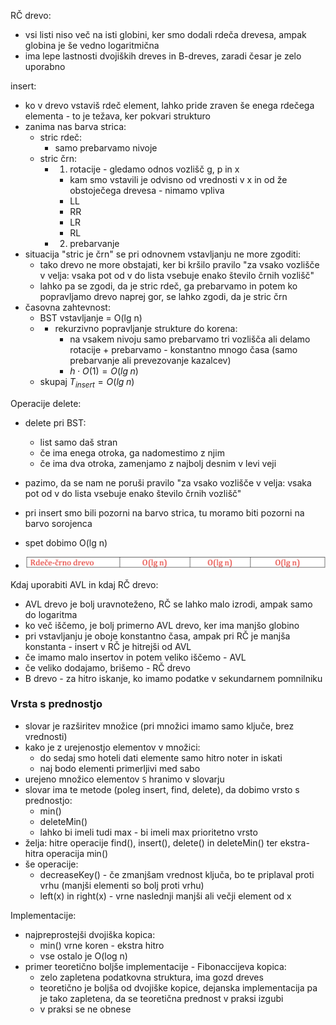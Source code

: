 RČ drevo:
- vsi listi niso več na isti globini, ker smo dodali rdeča drevesa, ampak globina je še vedno logaritmična
- ima lepe lastnosti dvojiških dreves in B-dreves, zaradi česar je zelo uporabno

insert:
- ko v drevo vstaviš rdeč element, lahko pride zraven še enega rdečega elementa - to je težava, ker pokvari strukturo
- zanima nas barva strica:
	- stric rdeč:
		- samo prebarvamo nivoje
	- stric črn:
		- 1. rotacije - gledamo odnos vozlišč g, p in x
			- kam smo vstavili je odvisno od vrednosti v x in od že obstoječega drevesa - nimamo vpliva
			- LL
			- RR
			- LR
			- RL
		- 2. prebarvanje
- situacija "stric je črn" se pri odnovnem vstavljanju ne more zgoditi:
	- tako drevo ne more obstajati, ker bi kršilo pravilo "za vsako vozlišče v velja: vsaka pot od v do lista vsebuje enako število črnih vozlišč"
	- lahko pa se zgodi, da je stric rdeč, ga prebarvamo in potem ko popravljamo drevo naprej gor, se lahko zgodi, da je stric črn
- časovna zahtevnost:
	- BST vstavljanje = O(lg n)
	- + rekurzivno popravljanje strukture do korena:
		- na vsakem nivoju samo prebarvamo tri vozlišča ali delamo rotacije + prebarvamo - konstantno mnogo časa (samo prebarvanje ali prevezovanje kazalcev)
		- $h \cdot O(1) = O(lg \; n)$
	- skupaj $T_{insert} = O(lg \; n)$

Operacije delete:
- delete pri BST:
	- list samo daš stran
	- če ima enega otroka, ga nadomestimo z njim
	- če ima dva otroka, zamenjamo z najbolj desnim v levi veji
- pazimo, da se nam ne poruši pravilo "za vsako vozlišče v velja: vsaka pot od v do lista vsebuje enako število črnih vozlišč"
- pri insert smo bili pozorni na barvo strica, tu moramo biti pozorni na barvo sorojenca
- spet dobimo O(lg n)

- ![500](../../Images3/Pasted%20image%2020250408092720.png)

Kdaj uporabiti AVL in kdaj RČ drevo:
- AVL drevo je bolj uravnoteženo, RČ se lahko malo izrodi, ampak samo do logaritma
- ko več iščemo, je bolj primerno AVL drevo, ker ima manjšo globino
- pri vstavljanju je oboje konstantno časa, ampak pri RČ je manjša konstanta - insert v RČ je hitrejši od AVL
- če imamo malo insertov in potem veliko iščemo - AVL
- če veliko dodajamo, brišemo - RČ drevo
- B drevo - za hitro iskanje, ko imamo podatke v sekundarnem pomnilniku

### Vrsta s prednostjo

- slovar je razširitev množice (pri množici imamo samo ključe, brez vrednosti)
- kako je z urejenostjo elementov v množici:
	- do sedaj smo hoteli dati elemente samo hitro noter in iskati
	- naj bodo elementi primerljivi med sabo
- urejeno množico elementov `S` hranimo v slovarju
- slovar ima te metode (poleg insert, find, delete), da dobimo vrsto s prednostjo:
	- min()
	- deleteMin()
	- lahko bi imeli tudi max - bi imeli max prioritetno vrsto
- želja: hitre operacije find(), insert(), delete() in deleteMin() ter ekstra-hitra operacija min()
- še operacije:
	- decreaseKey() - če zmanjšam vrednost ključa, bo te priplaval proti vrhu (manjši elementi so bolj proti vrhu)
	- left(x) in right(x) - vrne naslednji manjši ali večji element od x

Implementacije:
- najpreprostejši dvojiška kopica:
	- min() vrne koren - ekstra hitro
	- vse ostalo je O(log n)
- primer teoretično boljše implementacije - Fibonaccijeva kopica:
	- zelo zapletena podatkovna struktura, ima gozd dreves
	- teoretično je boljša od dvojiške kopice, dejanska implementacija pa je tako zapletena, da se teoretična prednost v praksi izgubi
	- v praksi se ne obnese